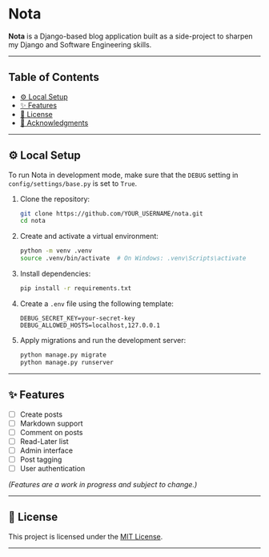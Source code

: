 # Nota 

**Nota** is a Django-based blog application built as a side-project to sharpen my Django and Software Engineering skills.

---

## Table of Contents
- [⚙️ Local Setup](#-local-setup)
- [✨ Features](#-features)
- [🪪 License](#-license)
- [🙌 Acknowledgments](#-acknowledgments)

---

## ⚙️ Local Setup

To run Nota in development mode, make sure that the `DEBUG` setting in `config/settings/base.py` is set to `True`.

1. Clone the repository:
    ```bash
    git clone https://github.com/YOUR_USERNAME/nota.git
    cd nota
    ```

2. Create and activate a virtual environment:
    ```bash
    python -m venv .venv
    source .venv/bin/activate  # On Windows: .venv\Scripts\activate
    ```

3. Install dependencies:
    ```bash
    pip install -r requirements.txt
    ```

4. Create a `.env` file using the following template:
    ```env
    DEBUG_SECRET_KEY=your-secret-key
    DEBUG_ALLOWED_HOSTS=localhost,127.0.0.1
    ```

5. Apply migrations and run the development server:
    ```bash
    python manage.py migrate
    python manage.py runserver
    ```

---

## ✨ Features

- [ ] Create posts
- [ ] Markdown support
- [ ] Comment on posts
- [ ] Read-Later list
- [ ] Admin interface
- [ ] Post tagging
- [ ] User authentication

*_(Features are a work in progress and subject to change.)_*

---

## 🪪 License

This project is licensed under the [MIT License](LICENSE).

---
